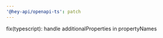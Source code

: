 ```yaml
---
'@hey-api/openapi-ts': patch
---
```


fix(typescript): handle additionalProperties in propertyNames
